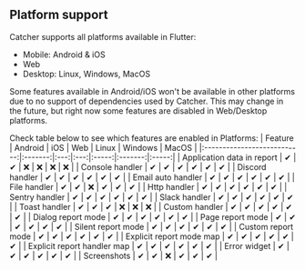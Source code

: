 ## Platform support
Catcher supports all platforms available in Flutter: 
* Mobile: Android & iOS
* Web
* Desktop: Linux, Windows, MacOS

Some features available in Android/iOS won't be available in other platforms due to no support of dependencies used by Catcher. This may change in the future, but right now some features are disabled in Web/Desktop platforms.

Check table below to see which features are enabled in Platforms:
|           Feature           | Android | iOS | Web | Linux | Windows | MacOS |
|:---------------------------:|:-------:|:---:|:---:|:-----:|:-------:|:-----:|
|  Application data in report |    ✔    |  ✔  |  ❌  |   ❌   |    ❌    |   ❌   |
|       Console handler       |    ✔    |  ✔  |  ✔  |   ✔   |    ✔    |   ✔   |
|       Discord handler       |    ✔    |  ✔  |  ✔  |   ✔   |    ✔    |   ✔   |
|      Email auto handler     |    ✔    |  ✔  |  ✔  |   ✔   |    ✔    |   ✔   |
|         File handler        |    ✔    |  ✔  |  ❌  |   ✔   |    ✔    |   ✔   |
|         Http handler        |    ✔    |  ✔  |  ✔  |   ✔   |    ✔    |   ✔   |
|        Sentry handler       |    ✔    |  ✔  |  ✔  |   ✔   |    ✔    |   ✔   |
|        Slack handler        |    ✔    |  ✔  |  ✔  |   ✔   |    ✔    |   ✔   |
|        Toast handler        |    ✔    |  ✔  |  ✔  |   ❌   |    ❌    |   ❌   |
|        Custom handler       |    ✔    |  ✔  |  ✔  |   ✔   |    ✔    |   ✔   |
|      Dialog report mode     |    ✔    |  ✔  |  ✔  |   ✔   |    ✔    |   ✔   |
|       Page report mode      |    ✔    |  ✔  |  ✔  |   ✔   |    ✔    |   ✔   |
|      Silent report mode     |    ✔    |  ✔  |  ✔  |   ✔   |    ✔    |   ✔   |
|      Custom report mode     |    ✔    |  ✔  |  ✔  |   ✔   |    ✔    |   ✔   |
|   Explicit report mode map  |    ✔    |  ✔  |  ✔  |   ✔   |    ✔    |   ✔   |
| Explicit report handler map |    ✔    |  ✔  |  ✔  |   ✔   |    ✔    |   ✔   |
|         Error widget        |    ✔    |  ✔  |  ✔  |   ✔   |    ✔    |   ✔   |
|          Screenshots        |    ✔    |  ✔  |  ❌  |   ✔   |    ✔    |   ✔   |
